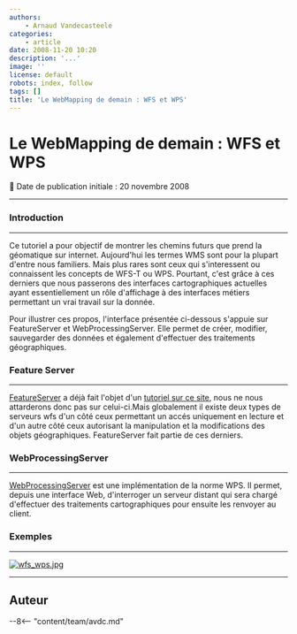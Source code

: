 ```yaml
---
authors:
    - Arnaud Vandecasteele
categories:
    - article
date: 2008-11-20 10:20
description: '...'
image: ''
license: default
robots: index, follow
tags: []
title: 'Le WebMapping de demain : WFS et WPS'
---
```


# Le WebMapping de demain : WFS et WPS

:calendar: Date de publication initiale : 20 novembre 2008

----

### Introduction

---

Ce tutoriel a pour objectif de montrer les chemins futurs que prend la géomatique sur internet. Aujourd'hui les termes WMS sont pour la plupart d'entre nous familiers. Mais plus rares sont ceux qui s'interessent ou connaissent les concepts de WFS-T ou WPS. Pourtant, c'est grâce à ces derniers que nous passerons des interfaces cartographiques actuelles ayant essentiellement un rôle d'affichage à des interfaces métiers permettant un vrai travail sur la donnée.

Pour illustrer ces propos, l'interface présentée ci-dessous s'appuie sur FeatureServer et WebProcessingServer. Elle permet de créer, modifier, sauvegarder des données et également d'effectuer des traitements géographiques.

### Feature Server

---

[FeatureServer](http://featureserver.org/) a déjà fait l'objet d'un [tutoriel sur ce site](http://geotribu.net/node/44), nous ne nous attarderons donc pas sur celui-ci.Mais globalement il existe deux types de serveurs wfs d'un côté ceux permettant un accés uniquement en lecture et d'un autre côté ceux autorisant la manipulation et la modifications des objets géographiques. FeatureServer fait partie de ces derniers.

### WebProcessingServer

---

[WebProcessingServer](http://code.google.com/p/webprocessingserver/) est une implémentation de la norme WPS. Il permet, depuis une interface Web, d'interroger un serveur distant qui sera chargé d'effectuer des traitements cartographiques pour ensuite les renvoyer au client.

### Exemples

---

[![wfs_wps.jpg](/sites/default/files/Tuto/img/WFS/wfs_wps.jpg)](http://geotribu.net/applications/wfs_wps/index.htm "applications WFS/WPS")

----

## Auteur

--8<-- "content/team/avdc.md"
